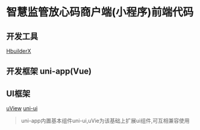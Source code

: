 # 智慧监管放心码商户端(小程序)前端代码
## 开发工具 

[HbuilderX](https://www.dcloud.io/hbuilderx.html)

## 开发框架 uni-app(Vue)

## UI框架 

[uView](https://www.uviewui.com/components/intro.html)
[uni-ui](https://uniapp.dcloud.io/component/)

>uni-app内置基本组件uni-ui,uVie为该基础上扩展ui组件,可互相兼容使用